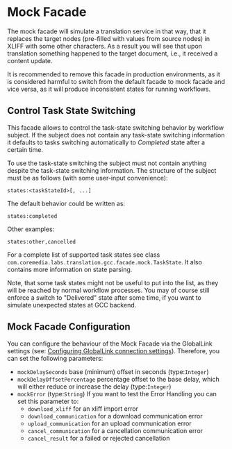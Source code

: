 # Mock Facade

The mock facade will simulate a translation service in that way, that it replaces
the target nodes (pre-filled with values from source nodes) in XLIFF with some
other characters. As a result you will see that upon translation something
happened to the target document, i.e., it received a content update.

It is recommended to remove this facade in production environments, as it is
considered harmful to switch from the default facade to mock facade and vice
versa, as it will produce inconsistent states for running workflows.

## Control Task State Switching

This facade allows to control the task-state switching behavior by workflow
subject. If the subject does not contain any task-state switching information
it defaults to tasks switching automatically to _Completed_ state after a
certain time.

To use the task-state switching the subject must not contain anything despite
the task-state switching information. The structure of the subject must be
as follows (with some user-input convenience):

```text
states:<taskStateId>[, ...]
```

The default behavior could be written as:

```text
states:completed
```

Other examples:

```text
states:other,cancelled
```

For a complete list of supported task states see class `com.coremedia.labs.translation.gcc.facade.mock.TaskState`.
It also contains more information on state parsing.

Note, that some task states might not be useful to put into the list, as they
will be reached by normal workflow processes. You may of course still enforce
a switch to "Delivered" state after some time, if you want to simulate unexpected
states at GCC backend.

## Mock Facade Configuration

You can configure the behaviour of the Mock Facade via the GlobalLink settings (see: [Configuring GlobalLink connection settings](../../../../README.md)).
Therefore, you can set the following parameters: 
* `mockDelaySeconds` base (minimum) offset in seconds  (type:`Integer`)
* `mockDelayOffsetPercentage` percentage offset to the base delay, which will either reduce or increase the delay (type:`Integer`)
* `mockError` (type:`String`) If you want to test the Error Handling you can set this parameter to: 
  * `download_xliff` for an xliff import error
  * `download_communication` for a download communication error
  * `upload_communication` for an upload communication error
  * `cancel_communication` for a cancellation communication error
  * `cancel_result` for a failed or rejected cancellation
